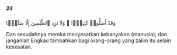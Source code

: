 ##### 24

<span class="ayah">وَقَدْ أَضَلُّوا۟ كَثِيرًۭا ۖ وَلَا تَزِدِ ٱلظَّٰلِمِينَ إِلَّا ضَلَٰلًۭا</span>

<span class="ayah_translation">Dan sesudahnya mereka menyesatkan kebanyakan (manusia); dan janganlah Engkau tambahkan bagi orang-orang yang zalim itu selain kesesatan.</span>
